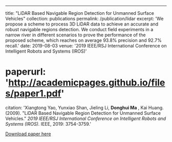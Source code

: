 ---
title: "LiDAR Based Navigable Region Detection for Unmanned Surface Vehicles"
collection: publications
permalink: /publication/lidar
excerpt: 'We propose a scheme to process 3D LiDAR data to achieve an accurate and robust navigable regions detection. We conduct field experiments in a narrow river in different scenarios to prove the performance of the proposed scheme, which reaches on average 93.8% precision and 92.7% recall.'
date: 2019-08-03
venue: '2019 IEEE/RSJ International Conference on Intelligent Robots and Systems (IROS)'
# paperurl: 'http://academicpages.github.io/files/paper1.pdf'
citation: 'Xiangtong Yao, Yunxiao Shan, Jieling Li, <b> Donghui Ma </b>, Kai Huang. (2009). &quot;LiDAR Based Navigable Region Detection for Unmanned Surface Vehicles.&quot; <i>2019 IEEE/RSJ International Conference on Intelligent Robots and Systems (IROS).</i> IEEE, 2019: 3754-3759.'

[Download paper here](http://academicpages.github.io/files/paper1.pdf)